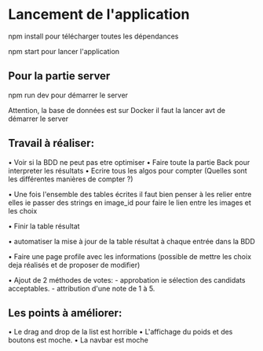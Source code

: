 # Lancement de l'application

npm install pour télécharger toutes les dépendances

npm start pour lancer l'application

## Pour la partie server

npm run dev pour démarrer le server

Attention, la base de données est sur Docker il faut la lancer avt de démarrer le server

## Travail à réaliser: 

• Voir si la BDD ne peut pas etre optimiser 
• Faire toute la partie Back pour interpreter les résultats 
• Ecrire tous les algos pour compter (Quelles sont les différentes manières de compter ?)

• Une fois l'ensemble des tables écrites il faut bien penser à les relier entre elles ie passer des strings en image_id pour faire le lien entre les images et les choix

• Finir la table résultat

• automatiser la mise à jour de la table résultat à chaque entrée dans la BDD

• Faire une page profile avec les informations (possible de mettre les choix deja réalisés et de proposer de modifier)

• Ajout de 2 méthodes de votes: 
    - approbation ie sélection des candidats acceptables. 
    - attribution d'une note de 1 à 5.

## Les points à améliorer: 

• Le drag and drop de la list est horrible 
• L'affichage du poids et des boutons est moche. 
• La navbar est moche